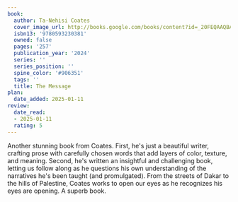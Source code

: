 ```yaml
---
book:
  author: Ta-Nehisi Coates
  cover_image_url: http://books.google.com/books/content?id=_20FEQAAQBAJ&printsec=frontcover&img=1&zoom=1&edge=curl&source=gbs_api
  isbn13: '9780593230381'
  owned: false
  pages: '257'
  publication_year: '2024'
  series: ''
  series_position: ''
  spine_color: '#906351'
  tags: ''
  title: The Message
plan:
  date_added: 2025-01-11
review:
  date_read:
  - 2025-01-11
  rating: 5
---
```

Another stunning book from Coates. First, he's just a beautiful writer, crafting prose with carefully chosen words that add layers of color, texture, and meaning. Second, he's written an insightful and challenging book, letting us follow along as he questions his own understanding of the narratives he's been taught (and promulgated). From the streets of Dakar to the hills of Palestine, Coates works to open our eyes as he recognizes his eyes are opening. A superb book.
